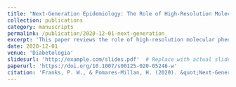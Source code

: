 ```yaml
---
title: "Next-Generation Epidemiology: The Role of High-Resolution Molecular Phenotyping in Diabetes Research"
collection: publications
category: manuscripts
permalink: /publication/2020-12-01-next-generation
excerpt: 'This paper reviews the role of high-resolution molecular phenotyping in diabetes research, highlighting the potential of omics technologies in advancing epidemiology and public health.'
date: 2020-12-01
venue: 'Diabetologia'
slidesurl: 'http://example.com/slides.pdf'  # Replace with actual slides URL if available
paperurl: 'https://doi.org/10.1007/s00125-020-05246-w'
citation: 'Franks, P. W., & Pomares-Millan, H. (2020). &quot;Next-Generation Epidemiology: The Role of High-Resolution Molecular Phenotyping in Diabetes Research.&quot; <i>Diabetologia</i>, 63(12), 2521–2532.'
---
```

